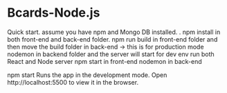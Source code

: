 # Bcards-Node.js
Quick start.
assume you have npm and Mongo DB installed.
.
npm install in both front-end and back-end folder.
npm run build in front-end folder and then move the build folder in back-end -> this is for production mode
nodemon in backend folder and the server will start
for dev env run both React and Node server
npm start in front-end
nodemon in back-end

npm start
Runs the app in the development mode.
Open http://localhost:5500 to view it in the browser.
